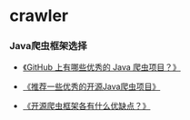 # crawler 
### Java爬虫框架选择

+ [《GitHub 上有哪些优秀的 Java 爬虫项目？》](https://www.zhihu.com/question/31427895/answer/52416454)


+ [《推荐一些优秀的开源Java爬虫项目》](https://zhuanlan.zhihu.com/p/24844250)


+ [《开源爬虫框架各有什么优缺点？》](https://www.zhihu.com/question/27042168/answer/128524920)

